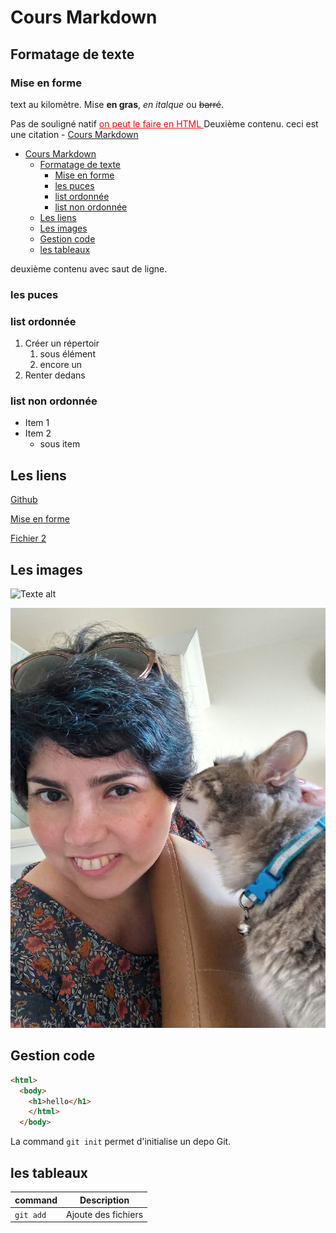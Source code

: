 # Cours Markdown

## Formatage de texte

### Mise en forme

text au kilomètre.
Mise **en gras**, *en italque* ou ~~barré~~.

Pas de souligné natif <span style="text-decoration: underline; color:red;"> on peut le faire en HTML </span>
Deuxième contenu.
ceci est une citation - [Cours Markdown](#cours-markdown)
- [Cours Markdown](#cours-markdown)
  - [Formatage de texte](#formatage-de-texte)
    - [Mise en forme](#mise-en-forme)
    - [les puces](#les-puces)
    - [list ordonnée](#list-ordonnée)
    - [list non ordonnée](#list-non-ordonnée)
  - [Les liens](#les-liens)
  - [Les images](#les-images)
  - [Gestion code](#gestion-code)
  - [les tableaux](#les-tableaux)

deuxième contenu
avec saut de ligne.

### les puces
### list ordonnée
1. Créer un répertoir
   1. sous élément
   2. encore un
2. Renter dedans

### list non ordonnée
- Item 1
- Item 2
   - sous item

## Les liens
[Github](https://github.com/)

[Mise en forme](#mise-en-forme)

[Fichier 2](cours2.md)

## Les images
![Texte alt](https://www.wfla.com/wp-content/uploads/sites/71/2023/05/GettyImages-1389862392.jpg?w=2560&h=1440&crop=1)

![sivko](./imag/1.jpg)

## Gestion code

```html
<html>
  <body>
    <h1>hello</h1>
    </html>
  </body>
```

La command `git init` permet d'initialise un depo Git.

## les tableaux
| command   | Description         |
| --------- | ------------------- |
| `git add` | Ajoute des fichiers |


<!-- @import "[TOC]" {cmd="toc" depthFrom=1 depthTo=6 orderedList=false} -->

